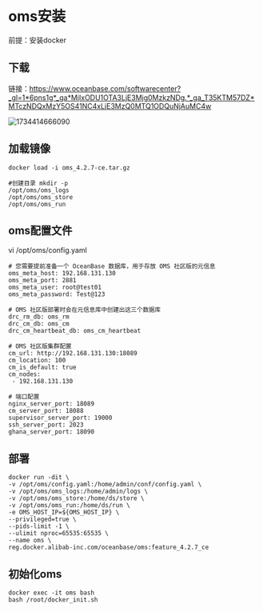 # oms安装
前提：安装docker
## 下载
链接：https://www.oceanbase.com/softwarecenter?_gl=1*6pns1g*_ga*MjIxODU1OTA3LjE3Mjg0MzkzNDg.*_ga_T35KTM57DZ*MTczNDQxMzY5OS41NC4xLjE3MzQ0MTQ1ODQuNjAuMC4w    

![1734414666090](https://github.com/user-attachments/assets/9b9dd37f-cf43-46ee-a8b6-e564ac2910fb)

## 加载镜像
```
docker load -i oms_4.2.7-ce.tar.gz

#创建目录 mkdir -p
/opt/oms/oms_logs
/opt/oms/oms_store
/opt/oms/oms_run
```

## oms配置文件
vi /opt/oms/config.yaml
```
# 您需要提前准备一个 OceanBase 数据库，用于存放 OMS 社区版的元信息
oms_meta_host: 192.168.131.130
oms_meta_port: 2881
oms_meta_user: root@test01
oms_meta_password: Test@123

# OMS 社区版部署时会在元信息库中创建出这三个数据库
drc_rm_db: oms_rm
drc_cm_db: oms_cm
drc_cm_heartbeat_db: oms_cm_heartbeat

# OMS 社区版集群配置
cm_url: http://192.168.131.130:18089
cm_location: 100
cm_is_default: true
cm_nodes:
 - 192.168.131.130

# 端口配置
nginx_server_port: 18089
cm_server_port: 18088
supervisor_server_port: 19000
ssh_server_port: 2023
ghana_server_port: 18090

```
## 部署
```
docker run -dit \
-v /opt/oms/config.yaml:/home/admin/conf/config.yaml \
-v /opt/oms/oms_logs:/home/admin/logs \
-v /opt/oms/oms_store:/home/ds/store \
-v /opt/oms/oms_run:/home/ds/run \
-e OMS_HOST_IP=${OMS_HOST_IP} \
--privileged=true \
--pids-limit -1 \
--ulimit nproc=65535:65535 \
--name oms \
reg.docker.alibab-inc.com/oceanbase/oms:feature_4.2.7_ce   
```
## 初始化oms
```
docker exec -it oms bash
bash /root/docker_init.sh
```
